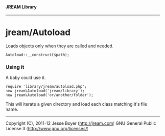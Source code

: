 #### JREAM Library
* * *

# jream/Autoload
Loads objects only when they are called and needed.

    Autoload::__construct($path);

### Using it

A baby could use it.

    require 'library/jream/autoload.php';
	new jream\Autoload('jream/library');
	new jream\Autoload('or/another/folder');

This will iterate a given directory and load each class matching it's file name.



* * *
Copyright (C), 2011-12 Jesse Boyer (http://jream.com) GNU General Public License 3 (http://www.gnu.org/licenses/)
